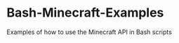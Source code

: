 Bash-Minecraft-Examples
=======================

Examples of how to use the Minecraft API in Bash scripts
